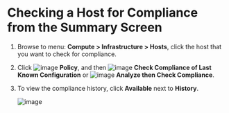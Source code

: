 # Checking a Host for Compliance from the Summary Screen

1. Browse to menu: **Compute > Infrastructure > Hosts**, click the host that you
   want to check for compliance.

2. Click ![image](../images/1941.png) **Policy**, and then
   ![image](../images/1942.png) **Check Compliance of Last Known Configuration**
   or ![image](../images/1942.png) **Analyze then Check Compliance**.

3. To view the compliance history, click **Available** next to **History**.

    ![image](../images/1945.png)
